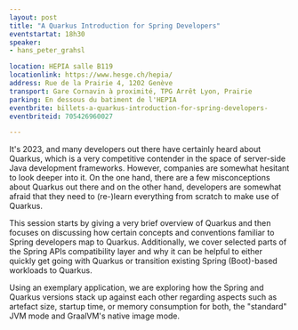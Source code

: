 ```yaml
---
layout: post
title: "A Quarkus Introduction for Spring Developers"
eventstartat: 18h30
speaker:
- hans_peter_grahsl

location: HEPIA salle B119
locationlink: https://www.hesge.ch/hepia/
address: Rue de la Prairie 4, 1202 Genève
transport: Gare Cornavin à proximité, TPG Arrêt Lyon, Prairie
parking: En dessous du batiment de l'HEPIA
eventbrite: billets-a-quarkus-introduction-for-spring-developers-
eventbriteid: 705426960027

---
```

 It's 2023, and many developers out there have certainly heard about Quarkus, which is a very competitive contender in the space of server-side Java development frameworks. 
 However, companies are somewhat hesitant to look deeper into it. On the one hand, there are a few misconceptions about Quarkus out there and on the other hand, developers are somewhat afraid that they need to (re-)learn everything from scratch to make use of Quarkus.

This session starts by giving a very brief overview of Quarkus and then focuses on discussing how certain concepts and conventions familiar to Spring developers map to Quarkus. 
Additionally, we cover selected parts of the Spring APIs compatibility layer and why it can be helpful to either quickly get going with Quarkus or transition existing Spring (Boot)-based workloads to Quarkus.

Using an exemplary application, we are exploring how the Spring and Quarkus versions stack up against each other regarding aspects such as artefact size, startup time, or memory consumption for both, the "standard" JVM mode and GraalVM's native image mode.
